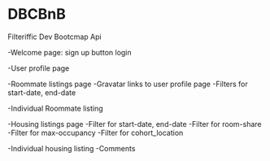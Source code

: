 # DBCBnB

Filteriffic
Dev Bootcmap Api


-Welcome page:
	sign up button
	login

-User profile page

-Roommate listings page
	-Gravatar links to user profile page
	-Filters for start-date, end-date

-Individual Roommate listing
	
-Housing listings page
	-Filter for start-date, end-date
	-Filter for room-share
	-Filter for max-occupancy
	-Filter for cohort_location

-Individual housing listing
	-Comments
